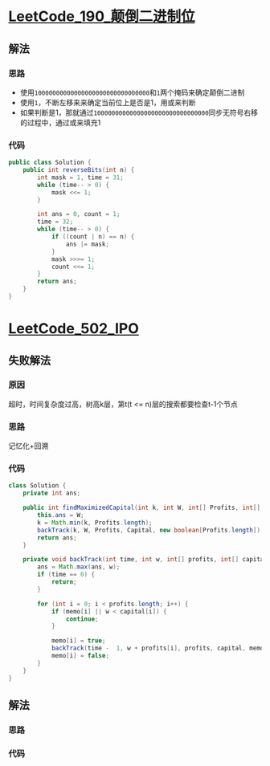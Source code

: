 # [LeetCode_190_颠倒二进制位](https://leetcode-cn.com/problems/reverse-bits/)
## 解法
### 思路
- 使用`10000000000000000000000000000000`和`1`两个掩码来确定颠倒二进制
- 使用`1`，不断左移来来确定当前位上是否是1，用或来判断
- 如果判断是1，那就通过`10000000000000000000000000000000`同步无符号右移的过程中，通过或来填充1
### 代码
```java
public class Solution {
    public int reverseBits(int n) {
        int mask = 1, time = 31;
        while (time-- > 0) {
            mask <<= 1;
        }

        int ans = 0, count = 1;
        time = 32;
        while (time-- > 0) {
            if ((count | n) == n) {
                ans |= mask;
            }
            mask >>>= 1;
            count <<= 1;
        }
        return ans;
    }
}
```
# [LeetCode_502_IPO](https://leetcode-cn.com/problems/ipo/)
## 失败解法
### 原因
超时，时间复杂度过高，树高k层，第t(t <= n)层的搜索都要检查t-1个节点
### 思路
记忆化+回溯
### 代码
```java
class Solution {
    private int ans;

    public int findMaximizedCapital(int k, int W, int[] Profits, int[] Capital) {
        this.ans = W;
        k = Math.min(k, Profits.length);
        backTrack(k, W, Profits, Capital, new boolean[Profits.length]);
        return ans;
    }

    private void backTrack(int time, int w, int[] profits, int[] capital, boolean[] memo) {
        ans = Math.max(ans, w);
        if (time == 0) {
            return;
        }

        for (int i = 0; i < profits.length; i++) {
            if (memo[i] || w < capital[i]) {
                continue;
            }

            memo[i] = true;
            backTrack(time -  1, w + profits[i], profits, capital, memo);
            memo[i] = false;
        }
    }
}
```
## 解法
### 思路

### 代码
```java

```